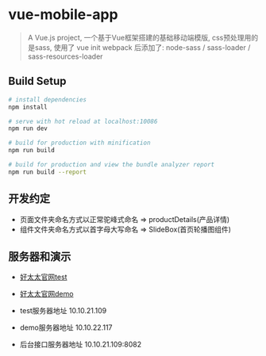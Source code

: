 # vue-mobile-app

> A Vue.js project,
> 一个基于Vue框架搭建的基础移动端模版,
> css预处理用的是sass,
> 使用了 vue init webpack 后添加了:
>   node-sass / sass-loader / sass-resources-loader
> 

## Build Setup

``` bash
# install dependencies
npm install

# serve with hot reload at localhost:10086
npm run dev

# build for production with minification
npm run build

# build for production and view the bundle analyzer report
npm run build --report
```

## 开发约定
+ 页面文件夹命名方式以正常驼峰式命名 => productDetails(产品详情)
+ 组件文件夹命名方式以首字母大写命名 => SlideBox(首页轮播图组件)

## 服务器和演示
+ [好太太官网test](http://httgw.test.qi-cloud.com)
+ [好太太官网demo](http://httgw.demo.qi-cloud.com)

+ test服务器地址 10.10.21.109
+ demo服务器地址 10.10.22.117
+ 后台接口服务器地址 10.10.21.109:8082